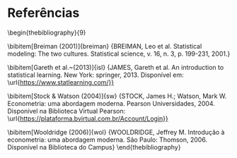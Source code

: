 # Referências

\begin{thebibliography}{9}

\bibitem[Breiman (2001)]{breiman}
{BREIMAN, Leo et al. Statistical modeling: The two cultures. Statistical 
science, v. 16, n. 3, p. 199-231, 2001.}

\bibitem[Gareth et al.~(2013)]{isl}
{JAMES, Gareth et al. An introduction to statistical learning. New York: 
springer, 2013. Disponível em: \url{https://www.statlearning.com/}}

\bibitem[Stock \& Watson (2004)]{sw}
{STOCK, James H.; Watson, Mark W. Econometria: uma abordagem moderna. 
Pearson Universidades, 2004. Disponível na Biblioteca Virtual 
Pearson: \url{https://plataforma.bvirtual.com.br/Account/Login}}

\bibitem[Wooldridge (2006)]{wol}
{WOOLDRIDGE, Jeffrey M. Introdução à econometria: uma abordagem moderna. 
São Paulo: Thomson, 2006. Disponível na Biblioteca do Campus}
\end{thebibliography}